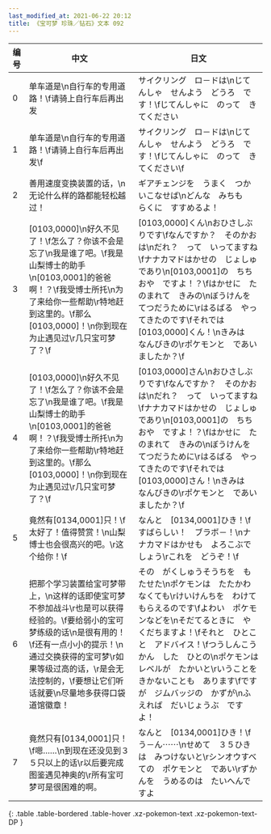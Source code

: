 ```yaml
---
last_modified_at: 2021-06-22 20:12
title: 《宝可梦 珍珠／钻石》文本 092
---
```

| 编号 | 中文 | 日文 |
| ---- | ---- | ---- |
| 0 | 单车道是\n自行车的专用道路！\f请骑上自行车后再出发 | サイクリング　ロ－ドは\nじてんしゃ　せんよう　どうろ　です！\fじてんしゃに　のって　きてください |
| 1 | 单车道是\n自行车的专用道路！\f请骑上自行车后再出发\f | サイクリング　ロ－ドは\nじてんしゃ　せんよう　どうろ　です！\fじてんしゃに　のって　きてください\f |
| 2 | 善用速度变换装置的话，\n无论什么样的路都能轻松越过！ | ギアチェンジを　うまく　つかいこなせば\nどんな　みちも　らくに　すすめるよ！ |
| 3 | [0103,0000]\n好久不见了！\f怎么了？你该不会是忘了\n我是谁了吧。\f我是山梨博士的助手\n[0103,0001]的爸爸啊！？\f我受博士所托\n为了来给你一些帮助\r特地赶到这里的。\f那么[0103,0000]！\n你到现在为止遇见过\r几只宝可梦了？\f | [0103,0000]くん\nおひさしぶりです\fなんですか？　そのかおは\nだれ？　って　いってますね\fナナカマドはかせの　じょしゅであり\n[0103,0001]の　ちちおや　ですよ！？\fはかせに　たのまれて　きみの\nぼうけんを　てつだうために\rはるばる　やってきたのです\fそれでは　[0103,0000]くん！\nきみは　なんびきの\rポケモンと　であいましたか？\f |
| 4 | [0103,0000]\n好久不见了！\f怎么了？你该不会是忘了\n我是谁了吧。\f我是山梨博士的助手\n[0103,0001]的爸爸啊！？\f我受博士所托\n为了来给你一些帮助\r特地赶到这里的。\f那么[0103,0000]！\n你到现在为止遇见过\r几只宝可梦了？\f | [0103,0000]さん\nおひさしぶりです\fなんですか？　そのかおは\nだれ？　って　いってますね\fナナカマドはかせの　じょしゅであり\n[0103,0001]の　ちちおや　ですよ！？\fはかせに　たのまれて　きみの\nぼうけんを　てつだうために\rはるばる　やってきたのです\fそれでは　[0103,0000]さん！\nきみは　なんびきの\rポケモンと　であいましたか？\f |
| 5 | 竟然有[0134,0001]只！\f太好了！值得赞赏！\n山梨博士也会很高兴的吧。\r这个给你！\f | なんと　[0134,0001]ひき！\fすばらしい！　ブラボ－！\nナナカマドはかせも　よろこぶでしょう\rこれを　どうぞ！\f |
| 6 | 把那个学习装置给宝可梦带上，\n这样的话即使宝可梦不参加战斗\r也是可以获得经验的。\f要给弱小的宝可梦练级的话\n是很有用的！\f还有一点小小的提示！\n通过交换获得的宝可梦\r如果等级过高的话，\r是会无法控制的，\f要想让它们听话就要\n尽量地多获得口袋道馆徽章！ | その　がくしゅうそうちを　もたせた\nポケモンは　たたかわなくても\rけいけんちを　わけてもらえるのです\fよわい　ポケモンなどを\nそだてるときに　やくだちますよ！\fそれと　ひとこと　アドバイス！\fつうしんこうかん　した　ひとの\nポケモンは　レベルが　たかいと\rいうことを　きかないことも　あります\fですが　ジムバッジの　かずが\nふえれば　だいじょうぶ　ですよ！ |
| 7 | 竟然只有[0134,0001]只！\f嗯……\n到现在还没见到３５只以上的话\r以后要完成图鉴遇见神奥的\r所有宝可梦可是很困难的啊。 | なんと　[0134,0001]ひき！\fう－ん⋯⋯\nせめて　３５ひきは　みつけないと\rシンオウすべての　ポケモンと　であい\rずかんを　うめるのは　たいへんですよ |
{: .table .table-bordered .table-hover .xz-pokemon-text .xz-pokemon-text-DP }